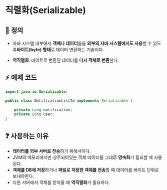 # 직렬화(Serializable)

## 📌 정의

+ 자바 시스템 내부에서 **객체나 데이터**들을 **외부의 자바 시스템에서도 사용**할 수 있도록**바이트(byte) 형태**로 데이터 변환하는 기술이다. 

+ **역직렬화**: 바이트로 변환된 데이터를 **다시 객체로 변환**한다.

  

## ⚡ 예제 코드

```java
import java.io.Serializable;

public class NotificationListId implements Serializable {

    private Long notification;
    private Long user;
}
```



## ❓ 사용하는 이유

+ **데이터를 외부 서버로 전송**하기 위해서이다. 
+ JVM의 메모리에서만 상주되어있는 객체 데이터를 그대로 **영속화**가 필요할 때 사용된다.
+ **객체를 DB에 저장**하거나 **파일로 저장한 객체를 전송**할 때 데이터를 바이트 단위로 보내야한다. 
+ 다른 서버에서 객체를 받아올 때 **역직렬화**가 필요하다.